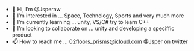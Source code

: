 - 👋 Hi, I’m @Jsperaw
- 👀 I’m interested in ... Space, Technology, Sports and very much more
- 🌱 I’m currently learning ... unity, VS/C# try to learn C++
- 💞️ I’m looking to collaborate on ... unity and developing a speciffic product
- 📫 How to reach me ... 02floors_prisms@icloud.com @Jsper on twitter

<!---
Jsperaw/Jsperaw is a ✨ special ✨ repository because its `README.md` (this file) appears on your GitHub profile.
You can click the Preview link to take a look at your changes.
--->

